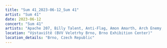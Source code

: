 ```yaml
---
title: "Sum 41_2023-06-12_Sum 41"
artist: "Sum 41"
date: 2023-06-12
concert: "Sum 41"
artists: "Apache 207, Billy Talent, Anti-Flag, Amon Amarth, Arch Enemy, Sum 41, Architects, Beauty School, All Faces Down, Annisokay"
location: "Výstaviště (BVV Veletrhy Brno, Brno Exhibition Center)"
location_details: "Brno, Czech Republic"
---
```

